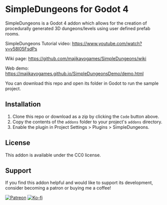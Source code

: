 # SimpleDungeons for Godot 4

SimpleDungeons is a Godot 4 addon which allows for the creation of procedurally generated 3D dungeons/levels using user defined prefab rooms.

SimpleDungeons Tutorial video: https://www.youtube.com/watch?v=v58l05FsdPs

Wiki page: https://github.com/majikayogames/SimpleDungeons/wiki

Web demo: https://majikayogames.github.io/SimpleDungeonsDemo/demo.html

You can download this repo and open its folder in Godot to run the sample project.

## Installation

1. Clone this repo or download as a zip by clicking the `Code` button above.
2. Copy the contents of the `addons` folder to your project's `addons` directory.
3. Enable the plugin in Project Settings > Plugins > SimpleDungeons.

## License

This addon is available under the CC0 license.

## Support

If you find this addon helpful and would like to support its development, consider becoming a patron or buying me a coffee!

[![Patreon](https://img.shields.io/badge/Patreon-Support%20Me-orange)](https://www.patreon.com/MajikayoGames)
[![Ko-fi](https://img.shields.io/badge/Ko--fi-Buy%20Me%20a%20Coffee-blue)](https://ko-fi.com/majikayogames)


